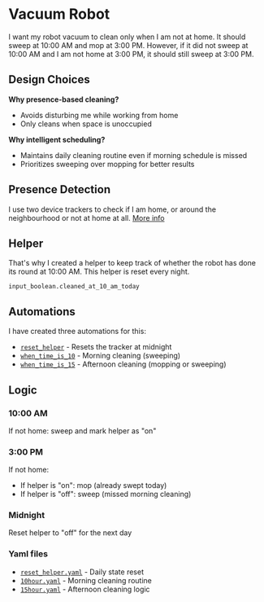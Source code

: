 # Vacuum Robot

I want my robot vacuum to clean only when I am not at home. It should sweep at 10:00 AM and mop at 3:00 PM. However, if it did not sweep at 10:00 AM and I am not home at 3:00 PM, it should still sweep at 3:00 PM.

## Design Choices

**Why presence-based cleaning?**

- Avoids disturbing me while working from home
- Only cleans when space is unoccupied

**Why intelligent scheduling?**

- Maintains daily cleaning routine even if morning schedule is missed
- Prioritizes sweeping over mopping for better results

## Presence Detection

I use two device trackers to check if I am home, or around the neighbourhood or not at home at all. [More info](../home_or_away/README.md)

## Helper

That's why I created a helper to keep track of whether the robot has done its round at 10:00 AM. This helper is reset every night.

`input_boolean.cleaned_at_10_am_today`

## Automations

I have created three automations for this:

- [`reset_helper`](reset_helper.yaml) - Resets the tracker at midnight
- [`when_time_is_10`](10hour.yaml) - Morning cleaning (sweeping)
- [`when_time_is_15`](15hour.yaml) - Afternoon cleaning (mopping or sweeping)

## Logic

### 10:00 AM

If not home: sweep and mark helper as "on"

### 3:00 PM  

If not home:

- If helper is "on": mop (already swept today)
- If helper is "off": sweep (missed morning cleaning)

### Midnight

Reset helper to "off" for the next day

### Yaml files

- [`reset_helper.yaml`](reset_helper.yaml) - Daily state reset
- [`10hour.yaml`](10hour.yaml) - Morning cleaning routine
- [`15hour.yaml`](15hour.yaml) - Afternoon cleaning logic

